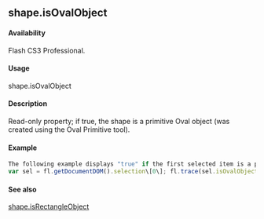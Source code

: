 ## shape.isOvalObject

#### Availability

Flash CS3 Professional.

#### Usage

shape.isOvalObject

#### Description

Read-only property; if true, the shape is a primitive Oval object (was created using the Oval Primitive tool).

#### Example

```javascript
The following example displays "true" if the first selected item is a primitive Oval object, and "false" if it is not:
var sel = fl.getDocumentDOM().selection\[0\]; fl.trace(sel.isOvalObject);

```
#### See also

[shape.isRectangleObject](#shape.isRectangleObject)

<span id="shape.isRectangleObject" class="anchor"></span>
